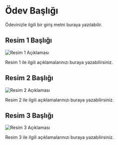# Ödev Başlığı

Ödevinizle ilgili bir giriş metni buraya yazılabilir.

## Resim 1 Başlığı

![Resim 1 Açıklaması](basla.tiff)

Resim 1 ile ilgili açıklamalarınızı buraya yazabilirsiniz.

## Resim 2 Başlığı

![Resim 2 Açıklaması](oyun.tiff)

Resim 2 ile ilgili açıklamalarınızı buraya yazabilirsiniz.

## Resim 3 Başlığı

![Resim 3 Açıklaması](sonuc.tiff)

Resim 3 ile ilgili açıklamalarınızı buraya yazabilirsiniz.

